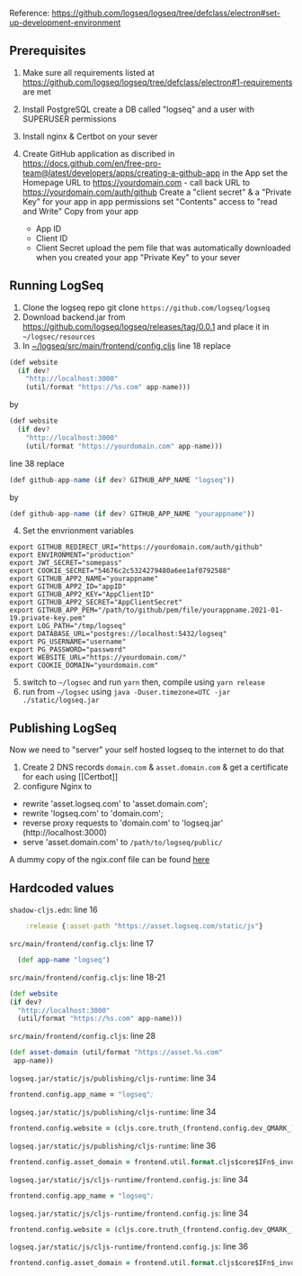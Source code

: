 Reference: https://github.com/logseq/logseq/tree/defclass/electron#set-up-development-environment

## Prerequisites
1. Make sure all requirements listed at https://github.com/logseq/logseq/tree/defclass/electron#1-requirements are met

2. Install PostgreSQL create a DB called "logseq" and a user with SUPERUSER permissions 

4. Install nginx & Certbot on your sever 

5. Create GitHub application as discribed in https://docs.github.com/en/free-pro-team@latest/developers/apps/creating-a-github-app
  in the App set the Homepage URL to https://yourdomain.com - call back URL to https://yourdomain.com/auth/github
  Create a "client secret" & a "Private Key" for your app
  in app permissions set "Contents" access to "read and Write"
  Copy from your app
    * App ID
    * Client ID
    * Client Secret
  upload the pem file that was automatically downloaded when you created your app "Private Key" to your sever


## Running LogSeq 
1. Clone the logseq repo git clone `https://github.com/logseq/logseq`
2. Download backend.jar from https://github.com/logseq/logseq/releases/tag/0.0.1 and place it in `~/logsec/resources`
3. In [~/logseq/src/main/frontend/config.cljs](https://github.com/logseq/logseq/blob/master/src/main/frontend/config.cljs)
   line 18 replace
```javascript
(def website
  (if dev?
    "http://localhost:3000"
    (util/format "https://%s.com" app-name)))
```
by
```javascript
(def website
  (if dev?
    "http://localhost:3000"
    (util/format "https://yourdomain.com" app-name)))
```
   line 38 replace 
```javascript
(def github-app-name (if dev? GITHUB_APP_NAME "logseq"))
```
by
```javascript
(def github-app-name (if dev? GITHUB_APP_NAME "yourappname"))
```

4. Set the envrionment variables
```shell
export GITHUB_REDIRECT_URI="https://yourdomain.com/auth/github"
export ENVIRONMENT="production"
export JWT_SECRET="somepass"
export COOKIE_SECRET="54676c2c5324279480a6ee1af0792588"
export GITHUB_APP2_NAME="yourappname"
export GITHUB_APP2_ID="appID"
export GITHUB_APP2_KEY="AppClientID"
export GITHUB_APP2_SECRET="AppClientSecret"
export GITHUB_APP_PEM="/path/to/github/pem/file/yourappname.2021-01-19.private-key.pem"
export LOG_PATH="/tmp/logseq"
export DATABASE_URL="postgres://localhost:5432/logseq"
export PG_USERNAME="username"
export PG_PASSWORD="password"
export WEBSITE_URL="https://yourdomain.com/"
export COOKIE_DOMAIN="yourdomain.com"
```

5. switch to `~/logsec` and run `yarn` then, compile using `yarn release`
6. run from `~/logsec` using `java -Duser.timezone=UTC -jar ./static/logseq.jar`

## Publishing LogSeq
Now we need to "server" your self hosted logseq to the internet to do that

1. Create 2 DNS records  `domain.com`  & `asset.domain.com` & get a certificate for each using [[Certbot]]
2. configure Nginx to 
- rewrite 'asset.logseq.com' to 'asset.domain.com';
- rewrite 'logseq.com' to 'domain.com';
- reverse proxy requests to  'domain.com' to 'logseq.jar' (http://localhost:3000)
- serve 'asset.domain.com' to `/path/to/logseq/public/`

A dummy copy of the ngix.conf file can be found [here](./ngnix.conf)

## Hardcoded values

`shadow-cljs.edn`: line 16

```clojure
    :release {:asset-path "https://asset.logseq.com/static/js"}
```
 
`src/main/frontend/config.cljs`: line 17

```clojure
  (def app-name "logseq")
```  


`src/main/frontend/config.cljs`: line 18-21

```clojure
(def website
(if dev?
  "http://localhost:3000"
  (util/format "https://%s.com" app-name)))
```  

`src/main/frontend/config.cljs`: line 28

```clojure
(def asset-domain (util/format "https://asset.%s.com"
 app-name))
```  

`logseq.jar/static/js/publishing/cljs-runtime`: line 34

```clojure
frontend.config.app_name = "logseq";
```

`logseq.jar/static/js/publishing/cljs-runtime`: line 34

```clojure
frontend.config.website = (cljs.core.truth_(frontend.config.dev_QMARK_)?"http://localhost:3000":frontend.util.format.cljs$core$IFn$_invoke$arity$variadic("https://%s.com",cljs.core.prim_seq.cljs$core$IFn$_invoke$arity$2([frontend.config.app_name], 0)));
```

`logseq.jar/static/js/publishing/cljs-runtime`: line 36

```clojure
frontend.config.asset_domain = frontend.util.format.cljs$core$IFn$_invoke$arity$variadic("https://asset.%s.com",cljs.core.prim_seq.cljs$core$IFn$_invoke$arity$2([frontend.config.app_name], 0));
```

`logseq.jar/static/js/cljs-runtime/frontend.config.js`: line 34

```clojure
frontend.config.app_name = "logseq";
```

`logseq.jar/static/js/cljs-runtime/frontend.config.js`: line 34

```clojure
frontend.config.website = (cljs.core.truth_(frontend.config.dev_QMARK_)?"http://localhost:3000":frontend.util.format.cljs$core$IFn$_invoke$arity$variadic("https://%s.com",cljs.core.prim_seq.cljs$core$IFn$_invoke$arity$2([frontend.config.app_name], 0)));
```

`logseq.jar/static/js/cljs-runtime/frontend.config.js`: line 36

```clojure
frontend.config.asset_domain = frontend.util.format.cljs$core$IFn$_invoke$arity$variadic("https://asset.%s.com",cljs.core.prim_seq.cljs$core$IFn$_invoke$arity$2([frontend.config.app_name], 0));
```
